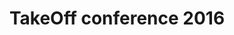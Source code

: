 ---
title: "TakeOff conference 2016"
description: "La conférence Take Off est un événement communautaire exclusif, destiné aux développeurs et aux designers qui apprécient leurs métiers. Pendant deux jours, plus de 250 personnes profiteront d'une seule liste de sujets chauds. Comment notre plate-forme technologique - à savoir le Web - changera-t-elle dans les mois à venir ? Apprenez tout à partir des meilleures sources de l'industrie - les membres de la communauté qui font toute la magie."
links: ""
achievements:
  - "Equipe organisatrice de la TakeOff conference 2016"
order: 8
labels:
  - "Tech"
  - "Conf & Talks"
---